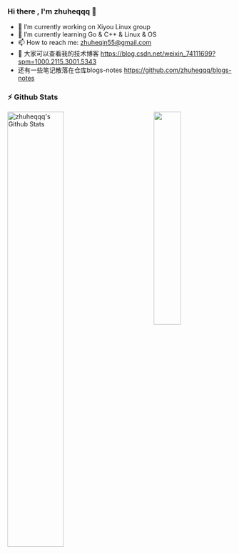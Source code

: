 ### Hi there , I'm zhuheqqq 👋



- 🔭 I’m currently working on Xiyou Linux group
- 🌱 I’m currently learning Go & C++ & Linux & OS
- 📫 How to reach me: zhuheqin55@gmail.com
- 💬 大家可以查看我的技术博客 https://blog.csdn.net/weixin_74111699?spm=1000.2115.3001.5343
- 还有一些笔记散落在仓库blogs-notes https://github.com/zhuheqqq/blogs-notes



### :zap: Github Stats

  <img align="left" src="https://github-readme-stats.sumanth-talluri.vercel.app/api?username=zhuheqqq&show_icons=true&&hide_border=true" alt="zhuheqqq's Github Stats" width="50%">

<img width="35%" align="right" src="https://github-readme-stats.vercel.app/api/top-langs/?username=zhuheqqq&theme=dark&layout=compact" />



